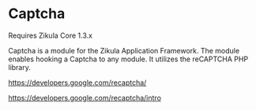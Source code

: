 Captcha
=======

Requires Zikula Core 1.3.x

Captcha is a module for the Zikula Application Framework. The module enables
hooking a Captcha to any module. It utilizes the reCAPTCHA PHP library.

https://developers.google.com/recaptcha/

https://developers.google.com/recaptcha/intro
